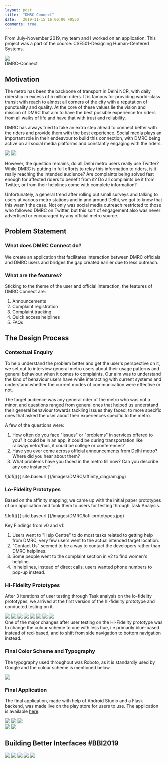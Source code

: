 ```yaml
---
layout: post
title:  "DMRC Connect"
date:   2019-11-15 16:00:00 +0530
comments: true
---
```


From July-November 2019, my team and I worked on an application. This project was a part of the course: CSE501-Designing Human-Centered Systems.

<div class="container">
  <img class="logo" src="{{ site.baseurl }}/images/DMRC/logo.png">  <br>
  DMRC-Connect
</div>

## Motivation
The metro has been the backbone of transport in Delhi NCR, with daily ridership in excess of 5 million riders. It is famous for providing world-class transit with reach to almost all corners of the city with a reputation of punctuality and quality. At the core of these values lie the vision and mission of DMRC that aim to have the best possible experience for riders from all walks of life and have that with trust and reliability.

DMRC has always tried to take an extra step ahead to connect better with the riders and provide them with the best experience. Social media plays an important role in their endeavour to build this connection, with DMRC being active on all social media platforms and constantly engaging with the riders.  
<div class="container">
  <img class="tweets" src="{{ site.baseurl }}/images/DMRC/6_q_r.png">
  <img class="tweets" src="{{ site.baseurl }}/images/DMRC/7_q_r.png">
</div>

However, the question remains, do all Delhi metro users really use Twitter? While DMRC is putting in full efforts to relay this information to riders, is it really reaching the intended audience? Are complaints being solved fast enough for affected riders to benefit from it? Do all complaints be it from Twitter, or from their helplines come with complete information?

Unfortunately, a general trend after rolling out small surveys and talking to users at various metro stations and in and around Delhi, we got to know that this wasn't the case. Not only was social media outreach restricted to those who followed DMRC on Twitter, but this sort of engagement also was never advertised or encouraged by any official metro source.  

## Problem Statement

### What does DMRC Connect do? 
We create an application that facilitates interaction between DMRC officials and DMRC users and bridges the gap created earlier due to less outreach.

### What are the features?

Sticking to the theme of the user and official interaction, the features of DMRC Connect are:
1. Announcements
2. Complaint registration
3. Complaint tracking
4. Quick access helplines
5. FAQs

## The Design Process

### Contextual Enquiry
To help understand the problem better and get the user's perspective on it, we set out to interview general metro users about their usage patterns and general behaviour when it comes to complaints. Our aim was to understand the kind of behaviour users have while interacting with current systems and understand whether the current modes of communication were effective or not.

The target audience was any general rider of the metro who was not a minor, and questions ranged from general ones that helped us understand their general behaviour towards tackling issues they faced, to more specific ones that asked the user about their experiences specific to the metro.

A few of the questions were:
1. How often do you face "issues" or "problems" in services offered to you? It could be in an app, it could be during transportation like railway/metro/bus, it could be college or conferences?
2. Have you ever come across official announcements from Delhi metro? Where did you hear about them?
3. What problems have you faced in the metro till now? Can you describe any one instance? 

![lofi]({{ site.baseurl }}/images/DMRC/affinity_diagram.jpg)

### Lo-Fidelity Prototypes

Based on the affinity mapping, we came up with the initial paper prototypes of our application and took them to users for testing through Task Analysis.

![lofi]({{ site.baseurl }}/images/DMRC/lofi-prototypes.jpg)

Key Findings from v0 and v1:
1. Users went to "Help Centre" to do most tasks related to getting help from DMRC, very few users went to the actual intended target location.
2. "Contact Us" seemed to be a way to contact the developers rather than DMRC helplines.
3. Some people went to the complaint section in v2 to find women's helpline.
4. In helplines, instead of direct calls, users wanted phone numbers to pop-up instead.

### Hi-Fidelity Prototypes

After 3 iterations of user testing through Task analysis on the lo-fidelity prototypes, we arrived at the first version of the hi-fidelity prototype and conducted testing on it.   

<div class="container">
  <img class="final-app" src="{{ site.baseurl }}/images/DMRC/hi-fed/1.png">
  <img class="final-app" src="{{ site.baseurl }}/images/DMRC/hi-fed/2.png">
  <img class="final-app" src="{{ site.baseurl }}/images/DMRC/hi-fed/3.png">
  <img class="final-app" src="{{ site.baseurl }}/images/DMRC/hi-fed/4.png">
  <img class="final-app" src="{{ site.baseurl }}/images/DMRC/hi-fed/5.png">
  <img class="final-app" src="{{ site.baseurl }}/images/DMRC/hi-fed/6.png">
  <img class="final-app" src="{{ site.baseurl }}/images/DMRC/hi-fed/7.png">
  <img class="final-app" src="{{ site.baseurl }}/images/DMRC/hi-fed/8.png">
</div>
One of the major changes after user testing on the Hi-Fidelity prototype was to change the colour scheme to one with less hue, i.e primarily blue-based instead of red-based, and to shift from side navigation to bottom navigation instead.

### Final Color Scheme and Typography

The typography used throughout was Roboto, as it is standardly used by Google and the colour scheme is mentioned below.

<img class="colorscheme" src="{{ site.baseurl }}/images/DMRC/color-scheme.jpg">

### Final Application

The final application, made with help of Android Studio and a Flask backend, was made live on the play store for users to use. The application is available [here](https://bit.ly/2NVhIEV).  

<div class="container">
  <img class="final-app" src="{{ site.baseurl }}/images/DMRC/final-app/1.webp">
  <img class="final-app" src="{{ site.baseurl }}/images/DMRC/final-app/2.webp">
  <img class="final-app" src="{{ site.baseurl }}/images/DMRC/final-app/3.webp">
  <br>
  <img class="final-app" src="{{ site.baseurl }}/images/DMRC/final-app/4.webp">
  <img class="final-app" src="{{ site.baseurl }}/images/DMRC/final-app/5.webp">
</div>

## Building Better Interfaces #BBI2019 

<div class="container">
  <img class="group-pic" src="{{ site.baseurl }}/images/DMRC/BBI/them-bois.jpg">
  
  <img class="station" src="{{ site.baseurl }}/images/DMRC/BBI/bbi-station.jpg">
  <img class="prop" src="{{ site.baseurl }}/images/DMRC/BBI/bbi-mainprop.jpg">

  <img class="director" src="{{ site.baseurl }}/images/DMRC/BBI/director.jpg">

  <img class="with-pk" src="{{ site.baseurl }}/images/DMRC/BBI/with-pk.jpg">
</div>